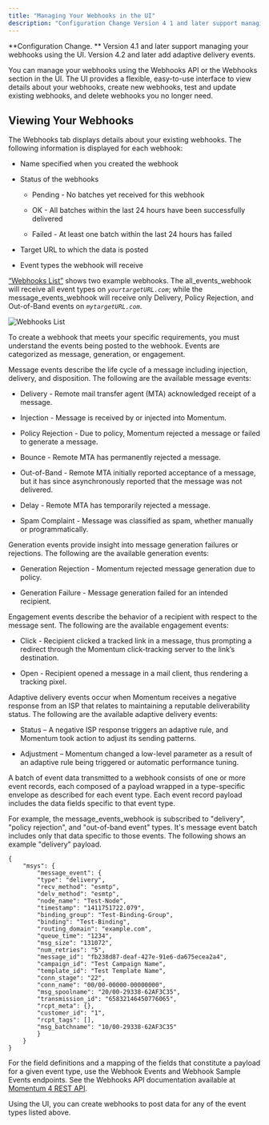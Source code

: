 ```yaml
---
title: "Managing Your Webhooks in the UI"
description: "Configuration Change Version 4 1 and later support managing your webhooks using the UI Version 4 2 and later add adaptive delivery events You can manage your webhooks using the Webhooks API or the Webhooks section in the UI The UI provides a flexible easy to use interface to view..."
---
```



<a name="idp5265760"></a> 

**Configuration Change. ** Version 4.1 and later support managing your webhooks using the UI. Version 4.2 and later add adaptive delivery events.

You can manage your webhooks using the Webhooks API or the Webhooks section in the UI. The UI provides a flexible, easy-to-use interface to view details about your webhooks, create new webhooks, test and update existing webhooks, and delete webhooks you no longer need.

## <a name="web-ui.webhooks.viewing"></a> Viewing Your Webhooks

The Webhooks tab displays details about your existing webhooks. The following information is displayed for each webhook:

*   Name specified when you created the webhook

*   Status of the webhooks

    *   Pending - No batches yet received for this webhook

    *   OK - All batches within the last 24 hours have been successfully delivered

    *   Failed - At least one batch within the last 24 hours has failed

*   Target URL to which the data is posted

*   Event types the webhook will receive

[“Webhooks List”](/momentum/4/web-ui-webhooks#figure_webhooks_list) shows two example webhooks. The all_events_webhook will receive all event types on *`yourtargetURL.com`*; while the message_events_webhook will receive only Delivery, Policy Rejection, and Out-of-Band events on *`mytargetURL.com`*.

<a name="figure_webhooks_list"></a> 


![Webhooks List](images/webhooks_list.png)

To create a webhook that meets your specific requirements, you must understand the events being posted to the webhook. Events are categorized as message, generation, or engagement.

Message events describe the life cycle of a message including injection, delivery, and disposition. The following are the available message events:

*   Delivery - Remote mail transfer agent (MTA) acknowledged receipt of a message.

*   Injection - Message is received by or injected into Momentum.

*   Policy Rejection - Due to policy, Momentum rejected a message or failed to generate a message.

*   Bounce - Remote MTA has permanently rejected a message.

*   Out-of-Band - Remote MTA initially reported acceptance of a message, but it has since asynchronously reported that the message was not delivered.

*   Delay - Remote MTA has temporarily rejected a message.

*   Spam Complaint - Message was classified as spam, whether manually or programmatically.

Generation events provide insight into message generation failures or rejections. The following are the available generation events:

*   Generation Rejection - Momentum rejected message generation due to policy.

*   Generation Failure - Message generation failed for an intended recipient.

Engagement events describe the behavior of a recipient with respect to the message sent. The following are the available engagement events:

*   Click - Recipient clicked a tracked link in a message, thus prompting a redirect through the Momentum click-tracking server to the link’s destination.

*   Open - Recipient opened a message in a mail client, thus rendering a tracking pixel.

Adaptive delivery events occur when Momentum receives a negative response from an ISP that relates to maintaining a reputable deliverability status. The following are the available adaptive delivery events:

*   Status – A negative ISP response triggers an adaptive rule, and Momentum took action to adjust its sending patterns.

*   Adjustment – Momentum changed a low-level parameter as a result of an adaptive rule being triggered or automatic performance tuning.

A batch of event data transmitted to a webhook consists of one or more event records, each composed of a payload wrapped in a type-specific envelope as described for each event type. Each event record payload includes the data fields specific to that event type.

For example, the message_events_webhook is subscribed to "delivery", "policy rejection", and "out-of-band event" types. It's message event batch includes only that data specific to those events. The following shows an example "delivery" payload.

```
{
	"msys": {
		"message_event": {
		"type": "delivery",
		"recv_method": "esmtp",
		"delv_method": "esmtp",
		"node_name": "Test-Node",
		"timestamp": "1411751722.079",
		"binding_group": "Test-Binding-Group",
		"binding": "Test-Binding",
		"routing_domain": "example.com",
		"queue_time": "1234",
		"msg_size": "131072",
		"num_retries": "5",
		"message_id": "fb238d87-deaf-427e-91e6-da675ecea2a4",
		"campaign_id": "Test Campaign Name",
		"template_id": "Test Template Name",
		"conn_stage": "22",
		"conn_name": "00/00-00000-00000000",
		"msg_spoolname": "20/00-29338-62AF3C35",
		"transmission_id": "65832146450776065",
		"rcpt_meta": {},
		"customer_id": "1",
		"rcpt_tags": [],
		"msg_batchname": "10/00-29338-62AF3C35"
		}
	}
}
```

For the field definitions and a mapping of the fields that constitute a payload for a given event type, use the Webhook Events and Webhook Sample Events endpoints. See the Webhooks API documentation available at [Momentum 4 REST API](https://support.messagesystems.com/docs/web-rest/v1_index.html).

Using the UI, you can create webhooks to post data for any of the event types listed above.